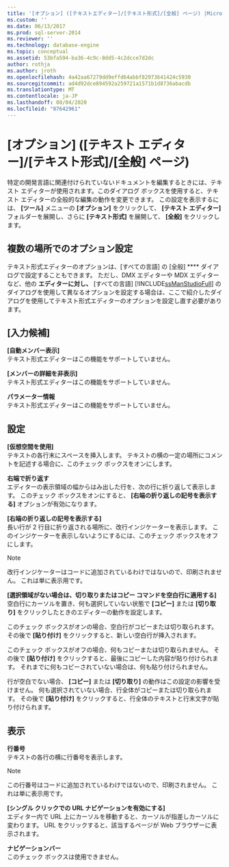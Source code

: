 ```yaml
---
title: '[オプション] ([テキストエディター]/[テキスト形式]/[全般] ページ) |Microsoft Docs'
ms.custom: ''
ms.date: 06/13/2017
ms.prod: sql-server-2014
ms.reviewer: ''
ms.technology: database-engine
ms.topic: conceptual
ms.assetid: 53bfa594-ba36-4c9c-8dd5-4c2dcce7d2dc
author: rothja
ms.author: jroth
ms.openlocfilehash: 4a42aa67279dd9effd64abbf82973641424c5930
ms.sourcegitcommit: ad4d92dce894592a259721a1571b1d8736abacdb
ms.translationtype: MT
ms.contentlocale: ja-JP
ms.lasthandoff: 08/04/2020
ms.locfileid: "87642961"
---
```

# <a name="options-text-editor---plain-text---general-page"></a>[オプション] ([テキスト エディター]/[テキスト形式]/[全般] ページ)
  特定の開発言語に関連付けられていないドキュメントを編集するときには、テキスト エディターが使用されます。このダイアログ ボックスを使用すると、テキスト エディターの全般的な編集の動作を変更できます。 この設定を表示するには、 **[ツール]** メニューの **[オプション]** をクリックして、 **[テキスト エディター]** フォルダーを展開し、さらに **[テキスト形式]** を展開して、 **[全般]** をクリックします。  
  
## <a name="setting-options-in-multiple-locations"></a>複数の場所でのオプション設定  
 テキスト形式エディターのオプションは、[すべての言語] の [全般] **** ダイアログで設定することもできます。 ただし、DMX エディターや MDX エディターなど、他の **エディターに対し、** [すべての言語] [!INCLUDE[ssManStudioFull](../includes/ssmanstudiofull-md.md)] のダイアログを使用して異なるオプションを設定する場合は、ここで紹介したダイアログを使用してテキスト形式エディターのオプションを設定し直す必要があります。  
  
## <a name="statement-completion"></a>[入力候補]  
 **[自動メンバー表示]**  
 テキスト形式エディターはこの機能をサポートしていません。  
  
 **[メンバーの詳細を非表示]**  
 テキスト形式エディターはこの機能をサポートしていません。  
  
 **パラメーター情報**  
 テキスト形式エディターはこの機能をサポートしていません。  
  
## <a name="settings"></a>設定  
 **[仮想空間を使用]**  
 テキストの各行末にスペースを挿入します。 テキストの横の一定の場所にコメントを記述する場合に、このチェック ボックスをオンにします。  
  
 **右端で折り返す**  
 エディターの表示領域の幅からはみ出した行を、次の行に折り返して表示します。 このチェック ボックスをオンにすると、 **[右端の折り返しの記号を表示する]** オプションが有効になります。  
  
 **[右端の折り返しの記号を表示する]**  
 長い行が 2 行目に折り返される場所に、改行インジケーターを表示します。 このインジケーターを表示しないようにするには、このチェック ボックスをオフにします。  
  
> [!NOTE]  
>  改行インジケーターはコードに追加されているわけではないので、印刷されません。 これは単に表示用です。  
  
 **[選択領域がない場合は、切り取りまたはコピー コマンドを空白行に適用する]**  
 空白行にカーソルを置き、何も選択していない状態で **[コピー]** または **[切り取り]** をクリックしたときのエディターの動作を設定します。  
  
 このチェック ボックスがオンの場合、空白行がコピーまたは切り取られます。 その後で **[貼り付け]** をクリックすると、新しい空白行が挿入されます。  
  
 このチェック ボックスがオフの場合、何もコピーまたは切り取られません。 その後で **[貼り付け]** をクリックすると、最後にコピーした内容が貼り付けられます。 それまでに何もコピーされていない場合は、何も貼り付けられません。  
  
 行が空白でない場合、 **[コピー]** または **[切り取り]** の動作はこの設定の影響を受けません。 何も選択されていない場合、行全体がコピーまたは切り取られます。 その後で **[貼り付け]** をクリックすると、行全体のテキストと行末文字が貼り付けられます。  
  
## <a name="display"></a>表示  
 **行番号**  
 テキストの各行の横に行番号を表示します。  
  
> [!NOTE]  
>  この行番号はコードに追加されているわけではないので、印刷されません。 これは単に表示用です。  
  
 **[シングル クリックでの URL ナビゲーションを有効にする]**  
 エディター内で URL 上にカーソルを移動すると、カーソルが指差しカーソルに変わります。 URL をクリックすると、該当するページが Web ブラウザーに表示されます。  
  
 **ナビゲーションバー**  
 このチェック ボックスは使用できません。  
  
  
